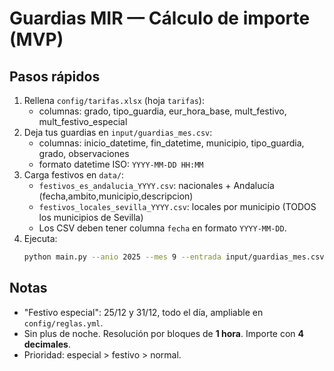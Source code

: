 # Guardias MIR — Cálculo de importe (MVP)

## Pasos rápidos
1) Rellena `config/tarifas.xlsx` (hoja `tarifas`):
   - columnas: grado, tipo_guardia, eur_hora_base, mult_festivo, mult_festivo_especial
2) Deja tus guardias en `input/guardias_mes.csv`:
   - columnas: inicio_datetime, fin_datetime, municipio, tipo_guardia, grado, observaciones
   - formato datetime ISO: `YYYY-MM-DD HH:MM`
3) Carga festivos en `data/`:
   - `festivos_es_andalucia_YYYY.csv`: nacionales + Andalucía (fecha,ambito,municipio,descripcion)
   - `festivos_locales_sevilla_YYYY.csv`: locales por municipio (TODOS los municipios de Sevilla)
   - Los CSV deben tener columna `fecha` en formato `YYYY-MM-DD`.
4) Ejecuta:
   ```bash
   python main.py --anio 2025 --mes 9 --entrada input/guardias_mes.csv --municipio_default "Sevilla"
   ```

## Notas
- "Festivo especial": 25/12 y 31/12, todo el día, ampliable en `config/reglas.yml`.
- Sin plus de noche. Resolución por bloques de **1 hora**. Importe con **4 decimales**.
- Prioridad: especial > festivo > normal.
